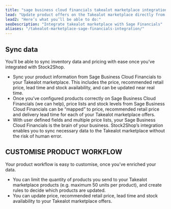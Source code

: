 ```yaml
---
title: "sage business cloud financials takealot marketplace integration"
lead: "Update product offers on the Takealot marketplace directly from your Sage Business Cloud Financials (formerly Sage Live). Stock2Shop’s simple integration will streamline your operation by reducing duplicate data capture, and ensuring your product information on Takealot is up to date."
lead2: "Here’s what you’ll be able to do:"
seoDescription: "Integrate takealot marketplace with Sage Financials"
aliases: "/takealot-marketplace-sage-financials-integration/"
---
```


Sync data
---------

You’ll be able to sync inventory data and pricing with ease once you’ve integrated with Stock2Shop.

*   Sync your product information from Sage Business Cloud Financials to your Takealot marketplace. This includes the price, recommended retail price, lead time and stock availability, and can be updated near real time.
*   Once you’ve configured products correctly on Sage Business Cloud Financials (we can help), price lists and stock levels from Sage Business Cloud Financials can be “mapped” to price, recommended retail price and delivery lead time for each of your Takealot marketplace offers.
*   With user defined fields and multiple price lists, your Sage Business Cloud Financials is the brain of your business. Stock2Shop’s integration enables you to sync necessary data to the Takealot marketplace without the risk of human error.

CUSTOMISE PRODUCT WORKFLOW
--------------------------

Your product workflow is easy to customise, once you’ve enriched your data.

*   You can limit the quantity of products you send to your Takealot marketplace products (e.g. maximum 50 units per product), and create rules to decide which products are updated.
*   You can update price, recommended retail price, lead time and stock availability to your Takealot marketplace offers.
